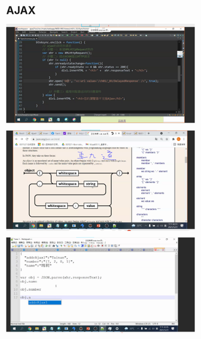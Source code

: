# AJAX

![](.gitbook/assets/image%20%28156%29.png)

![](.gitbook/assets/image%20%28155%29.png)

![](.gitbook/assets/image%20%28154%29.png)


